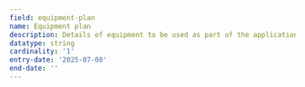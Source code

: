 ```yaml
---
field: equipment-plan
name: Equipment plan
description: Details of equipment to be used as part of the application including the maximum height and type of drilling rig to be used
datatype: string
cardinality: '1'
entry-date: '2025-07-08'
end-date: ''
---
```

